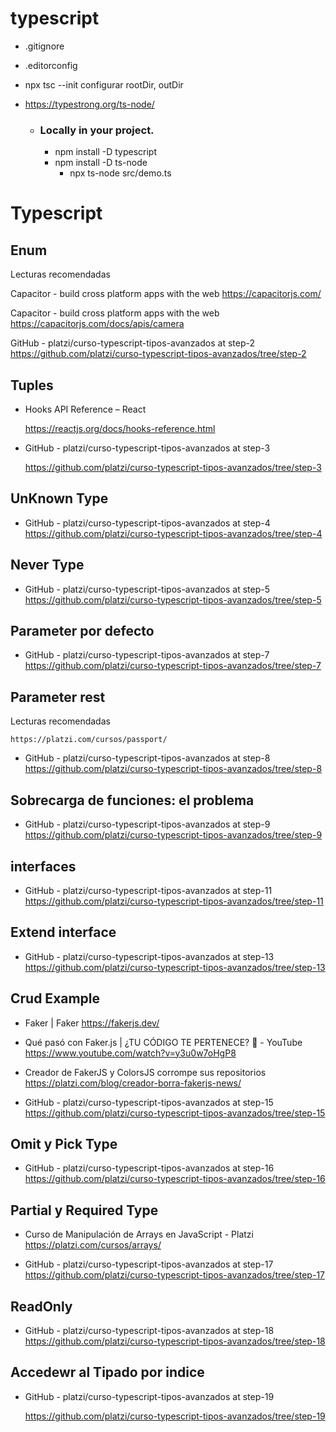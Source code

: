 # typescript
- .gitignore
- .editorconfig
- npx tsc --init
    configurar rootDir, outDir

- https://typestrong.org/ts-node/
    - ###  Locally in your project.
        - npm install -D typescript
        - npm install -D ts-node
          - npx ts-node src/demo.ts 

# Typescript 

## Enum 

Lecturas recomendadas

Capacitor - build cross platform apps with the web
https://capacitorjs.com/

Capacitor - build cross platform apps with the web
https://capacitorjs.com/docs/apis/camera

GitHub - platzi/curso-typescript-tipos-avanzados at step-2
https://github.com/platzi/curso-typescript-tipos-avanzados/tree/step-2

## Tuples

- Hooks API Reference – React

    https://reactjs.org/docs/hooks-reference.html


- GitHub - platzi/curso-typescript-tipos-avanzados at step-3

    https://github.com/platzi/curso-typescript-tipos-avanzados/tree/step-3

## UnKnown Type

- GitHub - platzi/curso-typescript-tipos-avanzados at step-4
    https://github.com/platzi/curso-typescript-tipos-avanzados/tree/step-4

## Never Type


- GitHub - platzi/curso-typescript-tipos-avanzados at step-5
    https://github.com/platzi/curso-typescript-tipos-avanzados/tree/step-5

## Parameter por defecto


- GitHub - platzi/curso-typescript-tipos-avanzados at step-7
    https://github.com/platzi/curso-typescript-tipos-avanzados/tree/step-7

## Parameter rest

Lecturas recomendadas

    https://platzi.com/cursos/passport/

- GitHub - platzi/curso-typescript-tipos-avanzados at step-8
    https://github.com/platzi/curso-typescript-tipos-avanzados/tree/step-8

## Sobrecarga de funciones: el problema


- GitHub - platzi/curso-typescript-tipos-avanzados at step-9
    https://github.com/platzi/curso-typescript-tipos-avanzados/tree/step-9

## interfaces

- GitHub - platzi/curso-typescript-tipos-avanzados at step-11
      https://github.com/platzi/curso-typescript-tipos-avanzados/tree/step-11

## Extend interface

- GitHub - platzi/curso-typescript-tipos-avanzados at step-13
    https://github.com/platzi/curso-typescript-tipos-avanzados/tree/step-13

## Crud Example


- Faker | Faker
    https://fakerjs.dev/


- Qué pasó con Faker.js | ¿TU CÓDIGO TE PERTENECE? 🤔 - YouTube
    https://www.youtube.com/watch?v=y3u0w7oHgP8

- Creador de FakerJS y ColorsJS corrompe sus repositorios
    https://platzi.com/blog/creador-borra-fakerjs-news/

- GitHub - platzi/curso-typescript-tipos-avanzados at step-15
    https://github.com/platzi/curso-typescript-tipos-avanzados/tree/step-15

## Omit y Pick Type

- GitHub - platzi/curso-typescript-tipos-avanzados at step-16
    https://github.com/platzi/curso-typescript-tipos-avanzados/tree/step-16

## Partial y Required Type

- Curso de Manipulación de Arrays en JavaScript - Platzi
      https://platzi.com/cursos/arrays/

- GitHub - platzi/curso-typescript-tipos-avanzados at step-17
      https://github.com/platzi/curso-typescript-tipos-avanzados/tree/step-17

##  ReadOnly

- GitHub - platzi/curso-typescript-tipos-avanzados at step-18
    https://github.com/platzi/curso-typescript-tipos-avanzados/tree/step-18

## Accedewr al Tipado por indice

- GitHub - platzi/curso-typescript-tipos-avanzados at step-19

    https://github.com/platzi/curso-typescript-tipos-avanzados/tree/step-19




